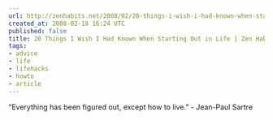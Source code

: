 ```yaml
---
url: http://zenhabits.net/2008/02/20-things-i-wish-i-had-known-when-starting-out-in-life/
created_at: 2008-02-18 16:24 UTC
published: false
title: 20 Things I Wish I Had Known When Starting Out in Life | Zen Habits
tags:
- advice
- life
- lifehacks
- howto
- article
---
```


“Everything has been figured out, except how to live.” - Jean-Paul Sartre
